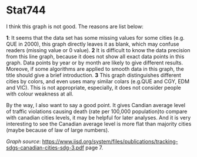 # Stat744

I think this graph is not good.
The reasons are list below:

**1**: It seems that the data set has some missing values for some cities (e.g. QUE in 2000), this graph directly leaves it as blank, which may confuse readers (missing value or 0 value).
**2** It is difficult to know the data precision from this line graph, because it does not show all exact data points in this graph. Data points by year or by month are likely to give different results. Moreove, if some algorithms are applied to smooth data in this graph, the title should give a brief introduction.
**3** This graph distinguishes different cities by colors, and even uses many similar colars (e.g.QUE and CGY, EDM and VIC). This is not appropriate, especially, it does not consider people with colour weakness at all.


By the way, I also want to say a good point.
It gives Candian average level of traffic violations causing death (rate per 100,000 population)to compare with canadian cities levels, it may be helpful for later analyses.
And it is very interesting to see the Canadian average level is more flat than majority cities (maybe because of law of large numbers).

*Graph source*: https://www.iisd.org/system/files/publications/tracking-sdgs-canadian-cities-sdg-3.pdf page 7.

